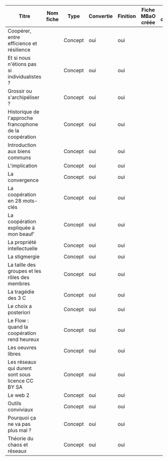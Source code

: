|Titre|Nom fiche|Type|Convertie|Finition|Fiche MBaO créée|Fiche corrigée|
|-----|---------|----|---------|--------|----------------|--------------|
|Coopérer, entre efficience et résilience| |Concept|oui|oui| | |
|Et si nous n'étions pas si individualistes ?| |Concept|oui|oui| | |
|Grossir ou s'archipéliser ?| |Concept|oui|oui| | |
|Historique de l'approche francophone de la coopération| |Concept|oui|oui| | |
|Introduction aux biens communs| |Concept|oui|oui| | |
|L'implication| |Concept|oui|oui| | |
|La convergence| |Concept|oui|oui| | |
|La coopération en 28 mots-clés| |Concept|oui|oui| | |
|La coopération expliquée à mon beauf'| |Concept|oui|oui| | |
|La propriété intellectuelle| |Concept|oui|oui| | |
|La stigmergie| |Concept|oui|oui| | |
|La taille des groupes et les rôles des membres| |Concept|oui|oui| | |
|La tragédie des 3 C| |Concept|oui|oui| | |
|Le choix a posteriori| |Concept|oui|oui| | |
|Le Flow : quand la coopération rend heureux| |Concept|oui|oui| | |
|Les oeuvres libres| |Concept|oui|oui| | |
|Les réseaux qui durent sont sous licence CC BY SA| |Concept|oui|oui| | |
|Le web 2| |Concept|oui|oui| | |
|Outils conviviaux| |Concept|oui|oui| | |
|Pourquoi ça ne va pas plus mal ?| |Concept|oui|oui| | |
|Théorie du chaos et réseaux| |Concept|oui|oui| | |
